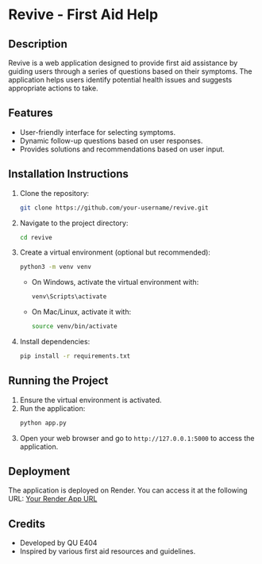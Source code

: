 # Revive - First Aid Help

## Description
Revive is a web application designed to provide first aid assistance by guiding users through a series of questions based on their symptoms. The application helps users identify potential health issues and suggests appropriate actions to take.

## Features
- User-friendly interface for selecting symptoms.
- Dynamic follow-up questions based on user responses.
- Provides solutions and recommendations based on user input.

## Installation Instructions
1. Clone the repository:
   ```bash
   git clone https://github.com/your-username/revive.git
   ```
2. Navigate to the project directory:
   ```bash
   cd revive
   ```
3. Create a virtual environment (optional but recommended):
   ```bash
   python3 -m venv venv
   ```
   - On Windows, activate the virtual environment with:
     ```bash
     venv\Scripts\activate
     ```
   - On Mac/Linux, activate it with:
     ```bash
     source venv/bin/activate
     ```
4. Install dependencies:
   ```bash
   pip install -r requirements.txt
   ```

## Running the Project
1. Ensure the virtual environment is activated.
2. Run the application:
   ```bash
   python app.py
   ```
3. Open your web browser and go to `http://127.0.0.1:5000` to access the application.

## Deployment
The application is deployed on Render. You can access it at the following URL:
[Your Render App URL](https://rev1ve.onrender.com)

## Credits
- Developed by QU E404
- Inspired by various first aid resources and guidelines.
